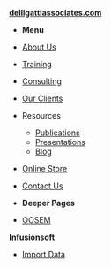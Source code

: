 [**delligattiassociates.com**](https://delligattiassociates.com)
* **Menu**
* [About Us](https://delligattiassociates.com/about-us/)
* [Training](https://delligattiassociates.com/training/)
* [Consulting](https://delligattiassociates.com/consulting/)
* [Our Clients](https://delligattiassociates.com/our-clients/)
* Resources
  * [Publications](https://delligattiassociates.com/publications/)
  * [Presentations](https://delligattiassociates.com/presentations/)
  * [Blog](https://delligattiassociates.com/blog/)
* [Online Store](https://ei194.infusionsoft.app/app/storeFront/showStoreFront)
* [Contact Us](https://delligattiassociates.com/contact-us)

* **Deeper Pages**
* [OOSEM](https://delligattiassociates.com/oosem-accelerator-mbse-methodology-training-course/)

[**Infusionsoft**](https://ei194.infusionsoft.com/)
* [Import Data](https://ei194.infusionsoft.com/app/nav/link?navSystem=nav.admin&navModule=nav.admin.import)
